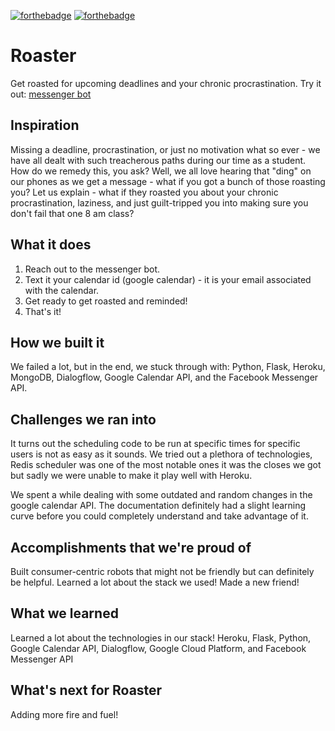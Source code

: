 [![forthebadge](https://forthebadge.com/images/badges/made-with-python.svg)](https://forthebadge.com)
[![forthebadge](https://forthebadge.com/images/badges/built-with-love.svg)](https://forthebadge.com)
# Roaster
Get roasted for upcoming deadlines and your chronic procrastination.
Try it out: [messenger bot](http://m.me/110530610671836)

## Inspiration
Missing a deadline, procrastination, or just no motivation what so ever - we have all dealt with such treacherous paths during our time as a student. How do we remedy this, you ask? Well, we all love hearing that "ding" on our phones as we get a message - what if you got a bunch of those roasting you? Let us explain - what if they roasted you about your chronic procrastination, laziness, and just guilt-tripped you into making sure you don't fail that one 8 am class?

## What it does
1. Reach out to the messenger bot.
2. Text it your calendar id (google calendar) - it is your email associated with the calendar.
3. Get ready to get roasted and reminded!
4. That's it!

## How we built it
We failed a lot, but in the end, we stuck through with: Python, Flask, Heroku, MongoDB, Dialogflow, Google Calendar API, and the Facebook Messenger API.

## Challenges we ran into
It turns out the scheduling code to be run at specific times for specific users is not as easy as it sounds. We tried out a plethora of technologies, Redis scheduler was one of the most notable ones it was the closes we got but sadly we were unable to make it play well with Heroku.

We spent a while dealing with some outdated and random changes in the google calendar API. The documentation definitely had a slight learning curve before you could completely understand and take advantage of it.

## Accomplishments that we're proud of
Built consumer-centric robots that might not be friendly but can definitely be helpful.
Learned a lot about the stack we used!
Made a new friend!

## What we learned
Learned a lot about the technologies in our stack!
Heroku, Flask, Python, Google Calendar API, Dialogflow, Google Cloud Platform, and Facebook Messenger API 

## What's next for Roaster
Adding more fire and fuel!
